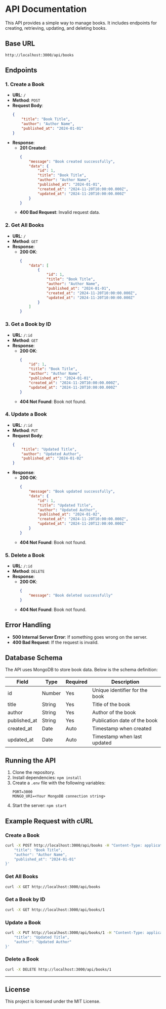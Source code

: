 
# API Documentation

This API provides a simple way to manage books. It includes endpoints for creating, retrieving, updating, and deleting books.

## Base URL
```
http://localhost:3000/api/books
```

## Endpoints

### 1. **Create a Book**
- **URL**: `/`
- **Method**: `POST`
- **Request Body**:
    ```json
    {
        "title": "Book Title",
        "author": "Author Name",
        "published_at": "2024-01-01"
    }
    ```
- **Response**:
    - **201 Created**:
        ```json
        {
            "message": "Book created successfully",
            "data": {
                "id": 1,
                "title": "Book Title",
                "author": "Author Name",
                "published_at": "2024-01-01",
                "created_at": "2024-11-20T10:00:00.000Z",
                "updated_at": "2024-11-20T10:00:00.000Z"
            }
        }
        ```
    - **400 Bad Request**: Invalid request data.

### 2. **Get All Books**
- **URL**: `/`
- **Method**: `GET`
- **Response**:
    - **200 OK**:
        ```json
        {
            "data": [
                {
                    "id": 1,
                    "title": "Book Title",
                    "author": "Author Name",
                    "published_at": "2024-01-01",
                    "created_at": "2024-11-20T10:00:00.000Z",
                    "updated_at": "2024-11-20T10:00:00.000Z"
                }
            ]
        }
        ```

### 3. **Get a Book by ID**
- **URL**: `/:id`
- **Method**: `GET`
- **Response**:
    - **200 OK**:
        ```json
        {
            "id": 1,
            "title": "Book Title",
            "author": "Author Name",
            "published_at": "2024-01-01",
            "created_at": "2024-11-20T10:00:00.000Z",
            "updated_at": "2024-11-20T10:00:00.000Z"
        }
        ```
    - **404 Not Found**: Book not found.

### 4. **Update a Book**
- **URL**: `/:id`
- **Method**: `PUT`
- **Request Body**:
    ```json
    {
        "title": "Updated Title",
        "author": "Updated Author",
        "published_at": "2024-01-02"
    }
    ```
- **Response**:
    - **200 OK**:
        ```json
        {
            "message": "Book updated successfully",
            "data": {
                "id": 1,
                "title": "Updated Title",
                "author": "Updated Author",
                "published_at": "2024-01-02",
                "created_at": "2024-11-20T10:00:00.000Z",
                "updated_at": "2024-11-20T12:00:00.000Z"
            }
        }
        ```
    - **404 Not Found**: Book not found.

### 5. **Delete a Book**
- **URL**: `/:id`
- **Method**: `DELETE`
- **Response**:
    - **200 OK**:
        ```json
        {
            "message": "Book deleted successfully"
        }
        ```
    - **404 Not Found**: Book not found.

## Error Handling
- **500 Internal Server Error**: If something goes wrong on the server.
- **400 Bad Request**: If the request is invalid.

## Database Schema
The API uses MongoDB to store book data. Below is the schema definition:

| Field         | Type    | Required | Description                    |
|---------------|---------|----------|--------------------------------|
| id            | Number  | Yes      | Unique identifier for the book |
| title         | String  | Yes      | Title of the book              |
| author        | String  | Yes      | Author of the book             |
| published_at  | String  | Yes      | Publication date of the book   |
| created_at    | Date    | Auto     | Timestamp when created         |
| updated_at    | Date    | Auto     | Timestamp when last updated    |

## Running the API
1. Clone the repository.
2. Install dependencies: `npm install`
3. Create a `.env` file with the following variables:
    ```env
    PORT=3000
    MONGO_URI=<Your MongoDB connection string>
    ```
4. Start the server: `npm start`

## Example Request with cURL

### Create a Book
```bash
curl -X POST http://localhost:3000/api/books -H "Content-Type: application/json" -d '{
    "title": "Book Title",
    "author": "Author Name",
    "published_at": "2024-01-01"
}'
```

### Get All Books
```bash
curl -X GET http://localhost:3000/api/books
```

### Get a Book by ID
```bash
curl -X GET http://localhost:3000/api/books/1
```

### Update a Book
```bash
curl -X PUT http://localhost:3000/api/books/1 -H "Content-Type: application/json" -d '{
    "title": "Updated Title",
    "author": "Updated Author"
}'
```

### Delete a Book
```bash
curl -X DELETE http://localhost:3000/api/books/1
```

---

## License
This project is licensed under the MIT License.
